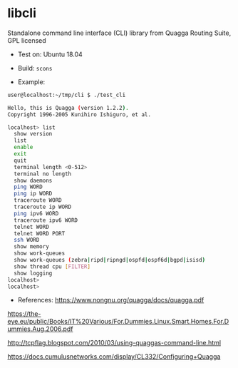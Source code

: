 # libcli
Standalone command line interface (CLI) library from Quagga Routing Suite, GPL licensed


- Test on:
Ubuntu 18.04


- Build:
```scons```


- Example:
```sh
user@localhost:~/tmp/cli $ ./test_cli 

Hello, this is Quagga (version 1.2.2).
Copyright 1996-2005 Kunihiro Ishiguro, et al.

localhost> list
  show version
  list
  enable
  exit
  quit
  terminal length <0-512>
  terminal no length
  show daemons
  ping WORD
  ping ip WORD
  traceroute WORD
  traceroute ip WORD
  ping ipv6 WORD
  traceroute ipv6 WORD
  telnet WORD
  telnet WORD PORT
  ssh WORD
  show memory
  show work-queues
  show work-queues (zebra|ripd|ripngd|ospfd|ospf6d|bgpd|isisd)
  show thread cpu [FILTER]
  show logging
localhost> 
localhost> 
```

- References:
https://www.nongnu.org/quagga/docs/quagga.pdf

https://the-eye.eu/public/Books/IT%20Various/For.Dummies.Linux.Smart.Homes.For.Dummies.Aug.2006.pdf

http://tcpflag.blogspot.com/2010/03/using-quaggas-command-line.html

https://docs.cumulusnetworks.com/display/CL332/Configuring+Quagga



